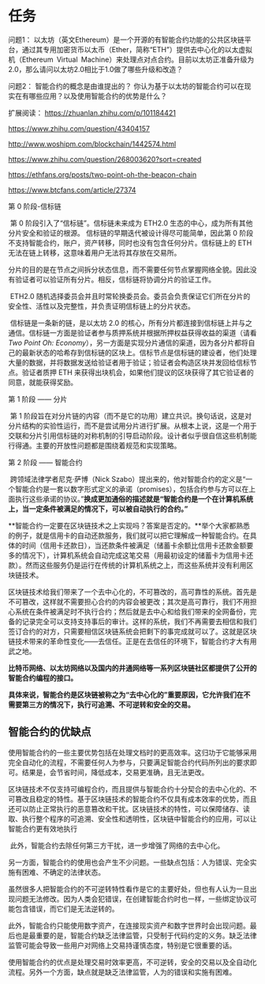 # 任务

问题1：
	以太坊（英文Ethereum）是一个开源的有智能合约功能的公共区块链平台，通过其专用加密货币以太币（Ether，简称“ETH”）提供去中心化的以太虚拟机（Ethereum Virtual Machine）来处理点对点合约。目前以太坊正准备升级为2.0，那么请问以太坊2.0相比于1.0做了哪些升级和改造？

问题2：
	智能合约的概念是由谁提出的？  你认为基于以太坊的智能合约可以在现实在有哪些应用？以及使用智能合约的优势是什么？

扩展阅读：
https://zhuanlan.zhihu.com/p/101184421

https://www.zhihu.com/question/43404157

http://www.woshipm.com/blockchain/1442574.html

https://www.zhihu.com/question/268003620?sort=created

https://ethfans.org/posts/two-point-oh-the-beacon-chain

https://www.btcfans.com/article/27374



第 0 阶段-信标链

​	第 0 阶段引入了“信标链”。信标链未来成为 ETH2.0 生态的中心，成为所有其他分片安全和验证的根源。 信标链的早期迭代被设计得尽可能简单，因此第 0 阶段不支持智能合约，账户，资产转移，同时也没有包含任何分片。信标链上的 ETH 无法在链上转移，这意味着用户无法将其存放在交易所。

​	分片的目的是在节点之间拆分状态信息，而不需要任何节点掌握网络全貌。因此没有验证者可以验证所有分片。相反，信标链将协调分片的验证工作。

​	ETH2.0 随机选择委员会并且时常轮换委员会。委员会负责保证它们所在分片的安全性、活性以及完整性，并负责证明信标链上的分片状态。

​	信标链是一条新的链，是以太坊 2.0 的核心，所有分片都连接到信标链上并与之通信。信标链一方面是验证者参与质押系统并根据所押权益获得收益的渠道（请看 *Two Point Oh: Economy*），另一方面是实现分片通信的渠道，因为各分片都将自己的最新状态的哈希存到信标链的区块上。信标节点是信标链的建设者，他们处理大量的数据，并将数据发送给验证者用于验证；验证者会构造区块并发回给信标节点。验证者质押 ETH 来获得出块机会，如果他们提议的区块获得了其它验证者的同意，就能获得奖励。

第 1 阶段 —— 分片

​	第 1 阶段旨在对分片链的内容（而不是它的功用）建立共识。换句话说，这是对分片结构的实验性运行，而不是尝试用分片进行扩展。从根本上说，这是一个用于交联和分片引用信标链的对称机制的引导启动阶段。设计者似乎很自信这些机制能行得通。主要的开放性问题都是围绕着规范和实现策略。

第 2 阶段 —— 智能合约

​	跨领域法律学者尼克·萨博（Nick Szabo）提出来的，他对智能合约的定义是“一个智能合约是一套以数字形式定义的承诺（promises），包括合约参与方可以在上面执行这些承诺的协议。”**换成更加通俗的描述就是“智能合约是一个在计算机系统上，当一定条件被满足的情况下，可以被自动执行的合约。”**

​	**智能合约一定要在区块链技术之上实现吗？答案是否定的。**举个大家都熟悉的例子，就是信用卡的自动还款服务，我们就可以把它理解成一种智能合约。在具体的时间（信用卡还款日），当还款条件被满足（储蓄卡余额比信用卡还款金额要多的情况下），计算机系统会自动完成这笔交易（用最初设定的储蓄卡为信用卡还款）。然而这些服务仍是运行在传统的计算机系统之上，而这些系统并没有利用区块链技术。

​	区块链技术给我们带来了一个去中心化的，不可篡改的，高可靠性的系统。首先是不可篡改，这样就不需要担心合约的内容会被更改；其次是高可靠行，我们不用担心系统在条件被满足时不执行合约；然后就是去中心和给我们带来的全网备份，完备的记录完全可以支持支持事后的审计。这样的系统，我们不再需要去相信和我们签订合约的对方，只需要相信区块链系统会把剩下的事完成就可以了。这就是区块链技术带来的革命性变化——去信任。正是在去信任的环境下，智能合约才大有用武之地。

​	**比特币网络、以太坊网络以及国内的井通网络等一系列区块链社区都提供了公开的智能合约编程的接口。**





**具体来说，智能合约是区块链被称之为“去中心化的”重要原因，它允许我们在不需要第三方的情况下，执行可追溯、不可逆转和安全的交易。**



## 智能合约的优缺点

​	使用智能合约的一些主要优势包括在处理文档时的更高效率。这归功于它能够采用完全自动化的流程，不需要任何人为参与，只要满足智能合约代码所列出的要求即可。结果是，会节省时间，降低成本，交易更准确，且无法更改。

​		区块链技术不仅支持可编程合约，而且提供与智能合约十分契合的去中心化的、不可篡改且稳定的特性。基于区块链技术的智能合约不仅具有成本效率的优势，而且还可以防止正常执行的恶意篡改和干扰。区块链技术的特性，可以保障储存、读取、执行整个程序的可追溯、安全性和透明性，区块链中智能合约的应用，可以让智能合约更有效地执行

​	此外，智能合约去除任何第三方干扰，进一步增强了网络的去中心化。

​	另一方面，智能合约的使用也会产生不少问题。一些缺点包括：人为错误、完全实施有困难、不确定的法律状态。

​	虽然很多人把智能合约的不可逆转特性看作是它的主要好处，但也有人认为一旦出现问题无法修改。因为人类会犯错误，在创建智能合约时也一样，一些绑定协议可能包含错误，而它们是无法逆转的。

​	此外，智能合约只能使用数字资产，在连接现实资产和数字世界时会出现问题。最后也是最重要的是，智能合约缺乏法律监管，只受制于代码约定的义务。缺乏法律监管可能会导致一些用户对网络上交易持谨慎态度，特别是它很重要的话。

​	使用智能合约的优点是处理交易时效率更高，不可逆转，安全的交易以及全自动化流程。另外一个方面，缺点就是缺乏法律监管，人为的错误和实施有困难。